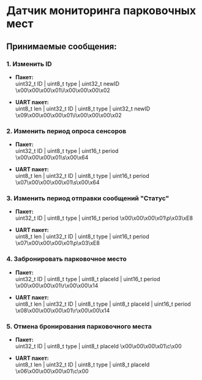 Датчик мониторинга парковочных мест
===================================
Принимаемые сообщения:
-----------------------------------
### 1. Изменить ID
* **Пакет:**  
    uint32_t ID | uint8_t type | uint32_t newID
    \x00\x00\x00\x01\i\x00\x00\x00\x02

* **UART пакет:**  
    uint8_t len | uint32_t ID | uint8_t type | uint32_t newID
    \x09\x00\x00\x00\x01\i\x00\x00\x00\x02

### 2. Изменить период опроса сенсоров
* **Пакет:**  
    uint32_t ID | uint8_t type | uint16_t period    
    \x00\x00\x00\x01\s\x00\x64

* **UART пакет:**  
    uint8_t len | uint32_t ID | uint8_t type | uint16_t period
    \x07\x00\x00\x00\x01\s\x00\x64

### 3. Изменить период отправки сообщений "Статус"
* **Пакет:**  
    uint32_t ID | uint8_t type | uint16_t period
    \x00\x00\x00\x01\p\x03\xE8

* **UART пакет:**  
    uint8_t len | uint32_t ID | uint8_t type | uint16_t period
    \x07\x00\x00\x00\x01\p\x03\xE8

### 4. Забронировать парковочное место
* **Пакет:**  
    uint32_t ID | uint8_t type | uint8_t placeId | uint16_t period
    \x00\x00\x00\x01\r\x00\x00\x14

* **UART пакет:**  
    uint8_t len | uint32_t ID | uint8_t type | uint8_t placeId | uint16_t period
    \x08\x00\x00\x00\x01\r\x00\x00\x14

### 5. Отмена бронирования парковочного места
* **Пакет:**  
    uint32_t ID | uint8_t type | uint8_t placeId
    \x00\x00\x00\x01\c\x00

* **UART пакет:**  
    uint8_t len | uint32_t ID | uint8_t type | uint8_t placeId
    \x06\x00\x00\x00\x01\c\x00
